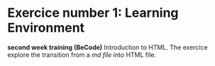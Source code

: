 # Exercice number 1: Learning Environment  
**second week training (BeCode)**
Introduction to HTML. The exercice explore the transition from a *md file* into HTML file.  

